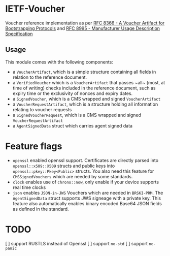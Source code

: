 
 # IETF-Voucher
 
 Voucher reference implementation as per [RFC 8366 - A Voucher Artifact for Bootstrapping Protocols](https://datatracker.ietf.org/doc/html/rfc8366) and 
 [RFC 8995 - Manufacturer Usage Description Specification](https://datatracker.ietf.org/doc/html/rfc8995)
 
 ## Usage

This module comes with the following components: 

- a `VoucherArtifact`, which is a simple structure containing all fields in relation to the reference document.
- a `VerifiedVoucher` which is a `VoucherArtifact` that passes ~all~ (most, at time of writing) checks included in the reference document, such as expiry time or the exclusivity of nonces and expiry dates.
- a `SignedVoucher`, which is a CMS wrapped and signed `VoucherArtifact` 
- a `VoucherRequestArtifact`, which is a structure holding all information relating to voucher requests
- a `SignedVoucherRequest`, which is a CMS wrapped and signed `VoucherRequestArtifact`
- a `AgentSignedData` struct which carries agent signed data

# Feature flags

- `openssl` enabled openssl support. Certificates are directly parsed into `openssl::x509::X509` structs and public keys into `openssl::pkey::Pkey<Public>` structs. You also need this feature for `CMSSignedVouchers` which are needed by some standards.
- `clock` enables use of `chrono::now`, only enable if your device supports real time clocks
- `json` enables `JSON-in-JWS` Vouchers which are needed in `BRSKI-PRM`. The `AgentSignedData` struct supports JWS signeage with a private key. This feature also automatically enables binary encoded Base64 JSON fields as defined in the standard.


# TODO
[ ] support RUSTLS instead of Openssl
[ ] support `no-std`
[ ] support `no-panic`